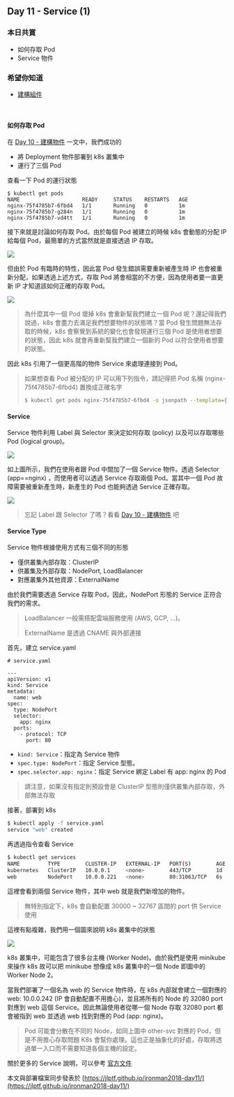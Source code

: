## Day 11 - Service (1)

### 本日共賞

* 如何存取 Pod
* Service 物件

### 希望你知道
* [建構組件](https://ithelp.ithome.com.tw/articles/10193513)

<br/>

#### 如何存取 Pod

在 [Day 10 - 建構物件](https://ithelp.ithome.com.tw/articles/10193513) 一文中，我們成功的

* 將 Deployment 物件部署到 k8s 叢集中
* 運行了三個 Pod 

查看一下 Pod 的運行狀態

```
$ kubectl get pods
NAME                    READY     STATUS    RESTARTS   AGE
nginx-75f4785b7-6fbd4   1/1       Running   0          1m
nginx-75f4785b7-g284n   1/1       Running   0          1m
nginx-75f4785b7-vd4tt   1/1       Running   0          1m
```

接下來就是討論如何存取 Pod。由於每個 Pod 被建立的時候 k8s 會動態的分配 IP 給每個 Pod，最簡單的方式當然就是直接透過 IP 存取。

![](https://ithelp.ithome.com.tw/upload/images/20171224/20107062pfHyNYs2c0.png)

但由於 Pod 有臨時的特性，因此當 Pod 發生錯誤需要重新被產生時 IP 也會被重新分配，如果透過上述方式，存取 Pod 將會相當的不方便，因為使用者要一直更新 IP 才知道該如何正確的存取 Pod。

![](https://ithelp.ithome.com.tw/upload/images/20171224/2010706249Dniks10n.png)

> 為什麼其中一個 Pod 壞掉 k8s 會重新幫我們建立一個 Pod 呢？還記得我們說過，k8s 會盡力去滿足我們想要物件的狀態嗎？當 Pod 發生問題無法存取的時候，k8s 會察覺到系統的變化也會發現運行三個 Pod 是使用者想要的狀態，因此 k8s 就會再重新幫我們建立一個新的 Pod 以符合使用者想要的狀態。

因此 k8s 引用了一個更高階的物件 Service 來處理連接到 Pod。

>如果想查看 Pod 被分配的 IP 可以用下列指令，請記得把 Pod 名稱 (nginx-75f4785b7-6fbd4) 置換成正確名字
>
> ```bash
> $ kubectl get pods nginx-75f4785b7-6fbd4 -o jsonpath --template={.status.podIP}
> ```

#### Service

Service 物件利用 Label 與 Selector 來決定如何存取 (policy) 以及可以存取哪些 Pod (logical group)。

![](https://ithelp.ithome.com.tw/upload/images/20171224/20107062EhIddBl3hS.png)

如上圖所示，我們在使用者跟 Pod 中間加了一個 Service 物件。透過 Selector (app==nginx) ，而使用者可以透過 Service 存取兩個 Pod。當其中一個 Pod 故障需要被重新產生時，新產生的 Pod 也能夠透過 Service 正確存取。

![](https://ithelp.ithome.com.tw/upload/images/20171224/20107062kaRDqF4wQl.png)

> 忘記 Label 跟 Selector 了嗎？看看 [Day 10 - 建構物件](https://ithelp.ithome.com.tw/articles/10193513) 吧


#### Service Type

Service 物件根據使用方式有三個不同的形態

* 僅供叢集內部存取：ClusterIP
* 供叢集及外部存取：NodePort, LoadBalancer
* 對應叢集外其他資源：ExternalName

由於我們需要透過 Service 存取 Pod，因此，NodePort 形態的 Service 正符合我們的需求。

> LoadBalancer 一般需搭配雲端服務使用 (AWS, GCP, ...)。
> 
> ExternalName 是透過 CNAME 與外部連接

首先，建立 service.yaml

```
# service.yaml

---
apiVersion: v1
kind: Service
metadata:
  name: web
spec:
  type: NodePort
  selector:
    app: nginx
  ports:
    - protocol: TCP
      port: 80
```

* `kind: Service`：指定為 Service 物件
* `spec.type: NodePort`：指定 Service 型態。
* `spec.selector.app: nginx`：指定 Service 綁定 Label 有 app: nginx 的 Pod

>請注意，如果沒有指定則預設會是 ClusterIP 型態則僅供叢集內部存取，外部無法存取

接著，部署到 k8s

```bash
$ kubectl apply -f service.yaml
service "web" created
```

再透過指令查看 Service

```bash
$ kubectl get services
NAME         TYPE        CLUSTER-IP   EXTERNAL-IP   PORT(S)        AGE
kubernetes   ClusterIP   10.0.0.1     <none>        443/TCP        1d
web          NodePort    10.0.0.221   <none>        80:31063/TCP   6s
```

這裡會看到兩個 Service 物件，其中 web 就是我們新增加的物件。

> 無特別指定下，k8s 會自動配置 30000 ~ 32767 區間的 port 供 Service 使用

這裡有點複雜，我們用一個圖來說明 k8s 叢集中的狀態

![](https://ithelp.ithome.com.tw/upload/images/20171224/20107062CHkWwjajI2.png)

k8s 叢集中，可能包含了很多台主機 (Worker Node)。由於我們是使用 minikube 來操作 k8s 故可以把 minikube 想像成 k8s 叢集中的一個 Node 即圖中的 Worker Node 2。

當我們部署了一個名為 web 的 Service 物件時，在 k8s 內部就會建立一個對應的 web: 10.0.0.242 (IP 會自動配置不用擔心)，並且將所有的 Node 的 32080 port 對應到 web 這個 Service。因此無論使用者從哪一個 Node 存取 32080 port 都會被指到 web 並透過 web 找到對應的 Pod (app: nginx)。

> Pod 可能會分散在不同的 Node，如同上圖中 other-svc 對應的 Pod，但是不用擔心存取問題 K8s 會幫你處理。這也正是抽象化的好處，存取將透過單一入口而不需要知道各個主機的設定。


關於更多的 Service 說明，可以參考 [官方文件](https://kubernetes.io/docs/concepts/services-networking/service/)

本文與部署檔案同步發表於 [https://jlptf.github.io/ironman2018-day11/](https://jlptf.github.io/ironman2018-day11/)